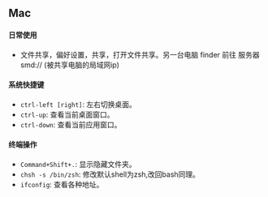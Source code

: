 ## Mac
#### 日常使用
- 文件共享，偏好设置，共享，打开文件共享。另一台电脑 finder 前往 服务器 smd://<ip> (被共享电脑的局域网ip)

#### 系统快捷键
- `ctrl-left [right]`: 左右切换桌面。
- `ctrl-up`: 查看当前桌面窗口。
- `ctrl-down`: 查看当前应用窗口。

#### 终端操作
- `Command+Shift+.`: 显示隐藏文件夹。
- `chsh -s /bin/zsh`: 修改默认shell为zsh,改回bash同理。
- `ifconfig`: 查看各种地址。

